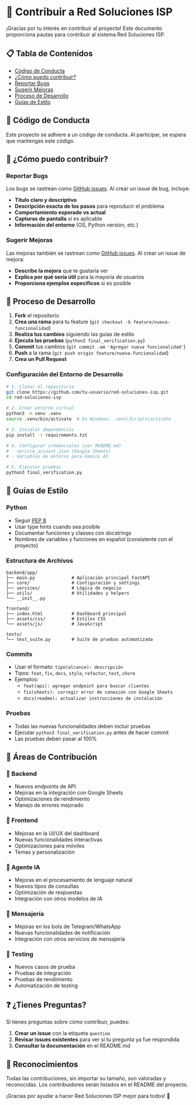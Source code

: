 # 🤝 Contribuir a Red Soluciones ISP

¡Gracias por tu interés en contribuir al proyecto! Este documento proporciona pautas para contribuir al sistema Red Soluciones ISP.

## 📋 Tabla de Contenidos

- [Código de Conducta](#código-de-conducta)
- [¿Cómo puedo contribuir?](#cómo-puedo-contribuir)
- [Reportar Bugs](#reportar-bugs)
- [Sugerir Mejoras](#sugerir-mejoras)
- [Proceso de Desarrollo](#proceso-de-desarrollo)
- [Guías de Estilo](#guías-de-estilo)

## 📜 Código de Conducta

Este proyecto se adhiere a un código de conducta. Al participar, se espera que mantengas este código.

## 🚀 ¿Cómo puedo contribuir?

### Reportar Bugs

Los bugs se rastrean como [GitHub issues](../../issues). Al crear un issue de bug, incluye:

- **Título claro y descriptivo**
- **Descripción exacta de los pasos** para reproducir el problema
- **Comportamiento esperado vs actual**
- **Capturas de pantalla** si es aplicable
- **Información del entorno** (OS, Python version, etc.)

### Sugerir Mejoras

Las mejoras también se rastrean como [GitHub issues](../../issues). Al crear un issue de mejora:

- **Describe la mejora** que te gustaría ver
- **Explica por qué sería útil** para la mayoría de usuarios
- **Proporciona ejemplos específicos** si es posible

## 🔧 Proceso de Desarrollo

1. **Fork** el repositorio
2. **Crea una rama** para tu feature (`git checkout -b feature/nueva-funcionalidad`)
3. **Realiza tus cambios** siguiendo las guías de estilo
4. **Ejecuta las pruebas** (`python3 final_verification.py`)
5. **Commit** tus cambios (`git commit -am 'Agregar nueva funcionalidad'`)
6. **Push** a la rama (`git push origin feature/nueva-funcionalidad`)
7. **Crea un Pull Request**

### Configuración del Entorno de Desarrollo

```bash
# 1. Clonar el repositorio
git clone https://github.com/tu-usuario/red-soluciones-isp.git
cd red-soluciones-isp

# 2. Crear entorno virtual
python3 -m venv .venv
source .venv/bin/activate  # En Windows: .venv\Scripts\activate

# 3. Instalar dependencias
pip install -r requirements.txt

# 4. Configurar credenciales (ver README.md)
# - service_account.json (Google Sheets)
# - Variables de entorno para Gemini AI

# 5. Ejecutar pruebas
python3 final_verification.py
```

## 📝 Guías de Estilo

### Python
- Seguir [PEP 8](https://www.python.org/dev/peps/pep-0008/)
- Usar type hints cuando sea posible
- Documentar funciones y classes con docstrings
- Nombres de variables y funciones en español (consistente con el proyecto)

### Estructura de Archivos
```
backend/app/
├── main.py              # Aplicación principal FastAPI
├── core/                # Configuración y settings
├── services/            # Lógica de negocio
├── utils/               # Utilidades y helpers
└── __init__.py

frontend/
├── index.html           # Dashboard principal
├── assets/css/          # Estilos CSS
└── assets/js/           # JavaScript

tests/
└── test_suite.py        # Suite de pruebas automatizada
```

### Commits
- Usar el formato: `tipo(alcance): descripción`
- Tipos: `feat`, `fix`, `docs`, `style`, `refactor`, `test`, `chore`
- Ejemplos:
  - `feat(api): agregar endpoint para buscar clientes`
  - `fix(sheets): corregir error de conexión con Google Sheets`
  - `docs(readme): actualizar instrucciones de instalación`

### Pruebas
- Todas las nuevas funcionalidades deben incluir pruebas
- Ejecutar `python3 final_verification.py` antes de hacer commit
- Las pruebas deben pasar al 100%

## 🎯 Áreas de Contribución

### 🔧 Backend
- Nuevos endpoints de API
- Mejoras en la integración con Google Sheets
- Optimizaciones de rendimiento
- Manejo de errores mejorado

### 🎨 Frontend
- Mejoras en la UI/UX del dashboard
- Nuevas funcionalidades interactivas
- Optimizaciones para móviles
- Temas y personalización

### 🤖 Agente IA
- Mejoras en el procesamiento de lenguaje natural
- Nuevos tipos de consultas
- Optimización de respuestas
- Integración con otros modelos de IA

### 📱 Mensajería
- Mejoras en los bots de Telegram/WhatsApp
- Nuevas funcionalidades de notificación
- Integración con otros servicios de mensajería

### 🧪 Testing
- Nuevos casos de prueba
- Pruebas de integración
- Pruebas de rendimiento
- Automatización de testing

## ❓ ¿Tienes Preguntas?

Si tienes preguntas sobre cómo contribuir, puedes:

1. **Crear un issue** con la etiqueta `question`
2. **Revisar issues existentes** para ver si tu pregunta ya fue respondida
3. **Consultar la documentación** en el README.md

## 🙏 Reconocimientos

Todas las contribuciones, sin importar su tamaño, son valoradas y reconocidas. Los contribuidores serán listados en el README del proyecto.

¡Gracias por ayudar a hacer Red Soluciones ISP mejor para todos! 🚀
